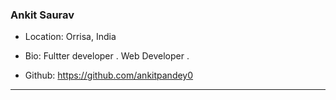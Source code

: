 ### Ankit Saurav



- Location: Orrisa, India

- Bio: Fultter developer . Web Developer .

- Github: https://github.com/ankitpandey0

***
